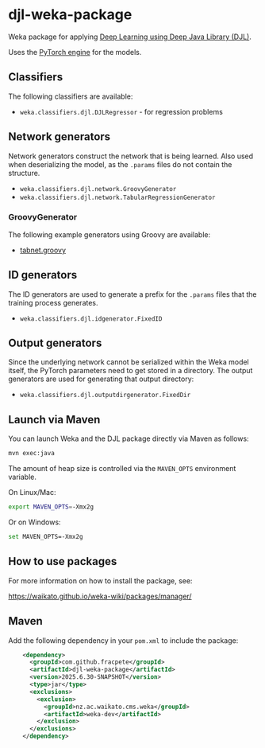 # djl-weka-package
Weka package for applying [Deep Learning using Deep Java Library (DJL)](https://djl.ai/).

Uses the [PyTorch engine](https://docs.djl.ai/master/engines/pytorch/pytorch-engine/index.html) 
for the models.


## Classifiers

The following classifiers are available:

* `weka.classifiers.djl.DJLRegressor` - for regression problems


## Network generators

Network generators construct the network that is being learned. Also used 
when deserializing the model, as the `.params` files do not contain the
structure.

* `weka.classifiers.djl.network.GroovyGenerator`
* `weka.classifiers.djl.network.TabularRegressionGenerator`


### GroovyGenerator

The following example generators using Groovy are available:

* [tabnet.groovy](src/main/groovy/tabnet.groovy)


## ID generators

The ID generators are used to generate a prefix for the `.params` files
that the training process generates.

* `weka.classifiers.djl.idgenerator.FixedID`


## Output generators

Since the underlying network cannot be serialized within the Weka model itself,
the PyTorch parameters need to get stored in a directory. The output generators
are used for generating that output directory:

* `weka.classifiers.djl.outputdirgenerator.FixedDir`


## Launch via Maven

You can launch Weka and the DJL package directly via Maven as follows:

```bash
mvn exec:java
```

The amount of heap size is controlled via the `MAVEN_OPTS` environment variable.

On Linux/Mac:

```bash
export MAVEN_OPTS=-Xmx2g
```

Or on Windows:

```bash
set MAVEN_OPTS=-Xmx2g
```


## How to use packages

For more information on how to install the package, see:

https://waikato.github.io/weka-wiki/packages/manager/


## Maven

Add the following dependency in your `pom.xml` to include the package:

```xml
    <dependency>
      <groupId>com.github.fracpete</groupId>
      <artifactId>djl-weka-package</artifactId>
      <version>2025.6.30-SNAPSHOT</version>
      <type>jar</type>
      <exclusions>
        <exclusion>
          <groupId>nz.ac.waikato.cms.weka</groupId>
          <artifactId>weka-dev</artifactId>
        </exclusion>
      </exclusions>
    </dependency>
```
